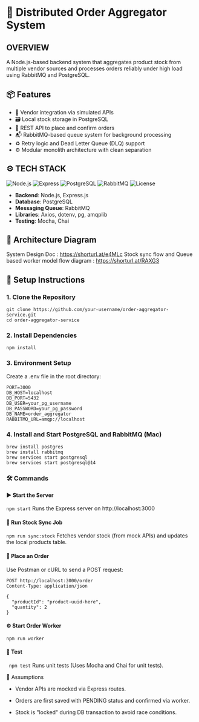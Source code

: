 # 🛒 Distributed Order Aggregator System

## OVERVIEW
A Node.js-based backend system that aggregates product stock from multiple vendor sources and processes orders reliably under high load using RabbitMQ and PostgreSQL.

## 📦 Features

- 🔗 Vendor integration via simulated APIs
- 🗃️ Local stock storage in PostgreSQL
- 🛒 REST API to place and confirm orders
- 📬 RabbitMQ-based queue system for background processing
- ♻️ Retry logic and Dead Letter Queue (DLQ) support
- ⚙️ Modular monolith architecture with clean separation

## ⚙️ TECH STACK

![Node.js](https://img.shields.io/badge/nodejs-v24.x-green)
![Express](https://img.shields.io/badge/express.js-lightgrey)
![PostgreSQL](https://img.shields.io/badge/PostgreSQL-14-blue)
![RabbitMQ](https://img.shields.io/badge/RabbitMQ-queue-orange)
![License](https://img.shields.io/badge/license-MIT-brightgreen)
- **Backend**: Node.js, Express.js
- **Database**: PostgreSQL
- **Messaging Queue**: RabbitMQ
- **Libraries**: Axios, dotenv, pg, amqplib
- **Testing**: Mocha, Chai

## 🧠 Architecture Diagram

System Design Doc : https://shorturl.at/e4MLc
Stock sync flow and Queue based worker model flow diagram : https://shorturl.at/RAXG3

## 🚀 Setup Instructions

### 1. Clone the Repository
```
git clone https://github.com/your-username/order-aggregator-service.git
cd order-aggregator-service
```

### 2. Install Dependencies
``` npm install ```

### 3. Environment Setup
Create a .env file in the root directory:
```
PORT=3000
DB_HOST=localhost
DB_PORT=5432
DB_USER=your_pg_username
DB_PASSWORD=your_pg_password
DB_NAME=order_aggregator
RABBITMQ_URL=amqp://localhost
```

### 4. Install and Start PostgreSQL and RabbitMQ (Mac)
```
brew install postgres
brew install rabbitmq
brew services start postgresql
brew services start postgresql@14
```

### 🛠️ Commands
#### ▶️ Start the Server
``` npm start ```
Runs the Express server on http://localhost:3000 

#### 🔄 Run Stock Sync Job
``` npm run sync:stock ```
Fetches vendor stock (from mock APIs) and updates the local products table.

#### 🛒 Place an Order
Use Postman or cURL to send a POST request:
```
POST http://localhost:3000/order
Content-Type: application/json

{
  "productId": "product-uuid-here",
  "quantity": 2
}
```
#### ⚙️ Start Order Worker
``` npm run worker ```

#### 🧪 Test
``` npm test```
Runs unit tests (Uses Mocha and Chai for unit tests).

📝 Assumptions
- Vendor APIs are mocked via Express routes.

- Orders are first saved with PENDING status and confirmed via worker.

- Stock is "locked" during DB transaction to avoid race conditions.

